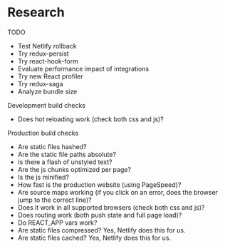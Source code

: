# Research

TODO
- Test Netlify rollback
- Try redux-persist
- Try react-hook-form
- Evaluate performance impact of integrations
- Try new React profiler
- Try redux-saga
- Analyze bundle size

Development build checks
- Does hot reloading work (check both css and js)?

Production build checks
- Are static files hashed?
- Are the static file paths absolute?
- Is there a flash of unstyled text?
- Are the js chunks optimized per page? 
- Is the js minified?
- How fast is the production website (using PageSpeed)?
- Are source maps working (if you click on an error, does the browser jump to the correct line)?
- Does it work in all supported browsers (check both css and js)?
- Does routing work (both push state and full page load)? 
- Do REACT_APP vars work?
- Are static files compressed? Yes, Netlify does this for us.
- Are static files cached? Yes, Netlify does this for us.